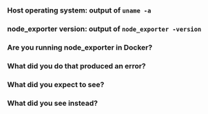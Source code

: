 <!--
	Please note: GitHub issues should only be used for feature requests and
	bug reports. For general discussions, please refer to one of:

	- #prometheus on freenode
	- the Prometheus Users list: https://groups.google.com/forum/#!forum/prometheus-users

	Before filing a bug report, note that running node_exporter in Docker is
	not recommended, for the reasons detailed in the README:

	https://github.com/prometheus/node_exporter#using-docker

	Finally, also note that node_exporter is focused on *NIX kernels, and the
	WMI exporter should be used instead on Windows.

	For bug reports, please fill out the below fields and provide as much detail
	as possible about your issue.  For feature requests, you may omit the
	following template.
-->
### Host operating system: output of `uname -a`

### node_exporter version: output of `node_exporter -version`
<!-- If building from source, run `make` first. -->

### Are you running node_exporter in Docker?
<!-- Please note the warning above. -->

### What did you do that produced an error?

### What did you expect to see?

### What did you see instead?
